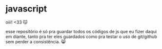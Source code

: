 # javascript

oiii! <33 😽

esse repositório é só pra guardar todos os códigos de js que eu fizer daqui em diante, tanto pra ter eles guardados como pra testar o uso de git/github sem perder a consistência. 😸
